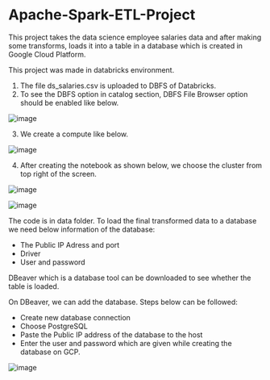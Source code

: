 # Apache-Spark-ETL-Project

This project takes the data science employee salaries data and after making some transforms, loads it into a table in a database which is created in Google Cloud Platform.

This project was made in databricks environment.


1. The file ds_salaries.csv is uploaded to DBFS of Databricks. 
2. To see the DBFS option in catalog section, DBFS File Browser option should be enabled like below.

![image](https://github.com/esrabeslioglu/Apache-Spark-ETL-Project/assets/52747952/5fca00b3-19cb-492d-82b5-b2245565e20f)

3. We create a compute like below.

![image](https://github.com/esrabeslioglu/Apache-Spark-ETL-Project/assets/52747952/f84238db-55df-41fe-a033-b0aae44e5dea)

4. After creating the notebook as shown below, we choose the cluster from top right of the screen.

![image](https://github.com/esrabeslioglu/Apache-Spark-ETL-Project/assets/52747952/214836ef-c56a-484b-a281-2b93dc53c6b8)

![image](https://github.com/esrabeslioglu/Apache-Spark-ETL-Project/assets/52747952/7b4116a3-d050-4f2a-8cf8-c4665e5c58db)

The code is in data folder. To load the final transformed data to a database we need below information of the database:

* The Public IP Adress and port
* Driver
* User and password

DBeaver which is a database tool can be downloaded to see whether the table is loaded.

On DBeaver, we can add the database. Steps below can be followed:
- Create new database connection
- Choose PostgreSQL
- Paste the Public IP address of the database to the host
- Enter the user and password which are given while creating the database on GCP.

![image](https://github.com/esrabeslioglu/Apache-Spark-ETL-Project/assets/52747952/45eb4136-48fc-435d-a420-7e62d199b9f4)





